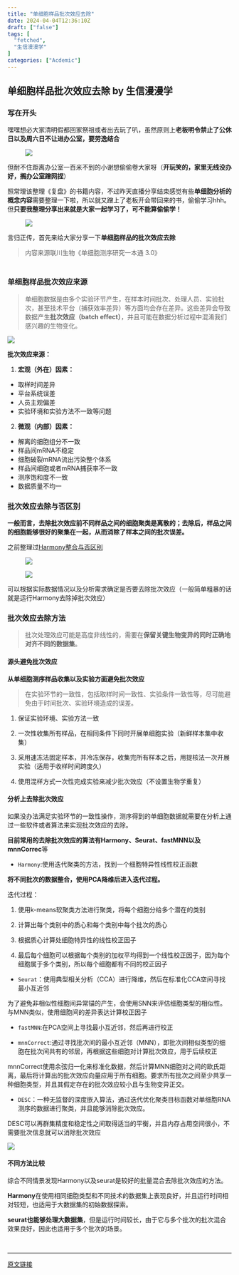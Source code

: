 ```yaml
---
title: "单细胞样品批次效应去除"
date: 2024-04-04T12:36:10Z
draft: ["false"]
tags: [
  "fetched",
  "生信漫漫学"
]
categories: ["Acdemic"]
---
```

单细胞样品批次效应去除 by 生信漫漫学
------
<div><section data-tool="mdnice编辑器" data-website="https://www.mdnice.com"><h3 data-tool="mdnice编辑器"><span></span><span>写在开头</span><span></span></h3><p data-tool="mdnice编辑器">嘿嘿想必大家清明假都回家祭祖或者出去玩了叭，虽然原则上<strong>老板明令禁止了公休日以及周六日不让进办公室，要劳逸结合</strong></p><figure data-tool="mdnice编辑器"><img data-imgfileid="100003226" data-ratio="0.7970557308096741" data-src="https://mmbiz.qpic.cn/sz_mmbiz_png/icQem1PXnP9bgmTl3BnnhLOfkf6Y1cyAKH3rhwPpel1QJAyvKRWteLcn8WiaVUwxgCLNcYt7AMvDECsEiaJGjyblA/640?wx_fmt=png&amp;from=appmsg" data-type="png" data-w="951" src="https://mmbiz.qpic.cn/sz_mmbiz_png/icQem1PXnP9bgmTl3BnnhLOfkf6Y1cyAKH3rhwPpel1QJAyvKRWteLcn8WiaVUwxgCLNcYt7AMvDECsEiaJGjyblA/640?wx_fmt=png&amp;from=appmsg"></figure><p data-tool="mdnice编辑器">但耐不住距离办公室一百米不到的小谢想偷偷卷大家呀（<strong>开玩笑的，家里无线没办好，搁办公室蹭网捏</strong>）</p><p data-tool="mdnice编辑器">照常理该整理《复盘》的书籍内容，不过昨天直播分享结束感觉有些<strong>单细胞分析的概念内容</strong>需要整理一下啦，所以就又蹭上了老板开会带回来的书，偷偷学习hhh。但<strong>只要我整理分享出来就是大家一起学习了，可不能算偷偷学！</strong></p><figure data-tool="mdnice编辑器"><img data-imgfileid="100003227" data-ratio="0.8962962962962963" data-src="https://mmbiz.qpic.cn/sz_mmbiz_jpg/icQem1PXnP9bgmTl3BnnhLOfkf6Y1cyAKBU8AiaPdVEjL7Gibh0XIGopfFicsMQXEiaQpiamLsN0j3xv58cDk9icXVwibA/640?wx_fmt=jpeg&amp;from=appmsg" data-type="jpeg" data-w="1080" src="https://mmbiz.qpic.cn/sz_mmbiz_jpg/icQem1PXnP9bgmTl3BnnhLOfkf6Y1cyAKBU8AiaPdVEjL7Gibh0XIGopfFicsMQXEiaQpiamLsN0j3xv58cDk9icXVwibA/640?wx_fmt=jpeg&amp;from=appmsg"></figure><p data-tool="mdnice编辑器">言归正传，首先来给大家分享一下<strong>单细胞样品的批次效应去除</strong><span></span></p><p data-tool="mdnice编辑器"><strong></strong></p><blockquote data-tool="mdnice编辑器"><span></span><p>内容来源联川生物《单细胞测序研究一本通 3.0》</p></blockquote><h3 data-tool="mdnice编辑器"><span></span><span><br></span><span></span><span>单细胞样品批次效应来源</span><span></span></h3><blockquote data-tool="mdnice编辑器"><span></span><p>单细胞数据是由多个实验环节产生，在样本时间批次、处理人员、实验批次，甚至技术平台（捕获效率差异）等方面均会存在差异。这些差异会导致数据产生<strong>批次效应（batch effect）</strong>，并且可能在数据分析过程中混淆我们感兴趣的生物变化。</p></blockquote><p><img data-galleryid="" data-imgfileid="100003233" data-ratio="1.3333333333333333" data-s="300,640" data-src="https://mmbiz.qpic.cn/sz_mmbiz_jpg/icQem1PXnP9bgmTl3BnnhLOfkf6Y1cyAK2gjCffqF81x2dYq8k3OsCaOHibzvTSMx6J1bYsQicWEGicsK0xibdcZicbw/640?wx_fmt=jpeg&amp;from=appmsg" data-type="jpeg" data-w="1080" src="https://mmbiz.qpic.cn/sz_mmbiz_jpg/icQem1PXnP9bgmTl3BnnhLOfkf6Y1cyAK2gjCffqF81x2dYq8k3OsCaOHibzvTSMx6J1bYsQicWEGicsK0xibdcZicbw/640?wx_fmt=jpeg&amp;from=appmsg"></p><p data-tool="mdnice编辑器"><strong>批次效应来源：</strong></p><ol data-tool="mdnice编辑器"><li><section><strong>宏观（外在）因素：</strong></section></li></ol><ul data-tool="mdnice编辑器"><li><section>取样时间差异</section></li><li><section>平台系统误差</section></li><li><section>人员主观偏差</section></li><li><section>实验环境和实验方法不一致等问题</section></li></ul><ol start="2" data-tool="mdnice编辑器"><li><section><strong>微观（内部）因素：</strong></section></li></ol><ul data-tool="mdnice编辑器"><li><section>解离的细胞组分不一致</section></li><li><section>样品间mRNA不稳定</section></li><li><section>细胞破裂mRNA流出污染整个体系</section></li><li><section>样品间细胞或者mRNA捕获率不一致</section></li><li><section>测序饱和度不一致</section></li><li><section>数据质量不均一</section></li></ul><h3 data-tool="mdnice编辑器"><span></span><span>批次效应去除与否区别</span><span></span></h3><p data-tool="mdnice编辑器"><strong>一般而言，去除批次效应前不同样品之间的细胞聚类是离散的；去除后，样品之间的细胞能够很好的聚集在一起，从而消除了样本之间的批次误差。</strong></p><p data-tool="mdnice编辑器">之前整理过<a href="https://mp.weixin.qq.com/s?__biz=MzkxOTI0Mjc3Mw==&amp;mid=2247486568&amp;idx=1&amp;sn=1dc92cbaeaf5e318e90475d90a14d735&amp;scene=21#wechat_redirect" data-linktype="2">Harmony整合与否区别</a></p><figure data-tool="mdnice编辑器"><img data-imgfileid="100003228" data-ratio="0.7287037037037037" data-src="https://mmbiz.qpic.cn/sz_mmbiz_png/icQem1PXnP9bgmTl3BnnhLOfkf6Y1cyAKR9mg7e28iceeJcCkk3WTJ6VGOvCiaibcV2r2h7LeIBNPtobHzqjD04XGg/640?wx_fmt=png&amp;from=appmsg" data-type="png" data-w="1080" src="https://mmbiz.qpic.cn/sz_mmbiz_png/icQem1PXnP9bgmTl3BnnhLOfkf6Y1cyAKR9mg7e28iceeJcCkk3WTJ6VGOvCiaibcV2r2h7LeIBNPtobHzqjD04XGg/640?wx_fmt=png&amp;from=appmsg"></figure><figure data-tool="mdnice编辑器"><img data-imgfileid="100003229" data-ratio="1.225" data-src="https://mmbiz.qpic.cn/sz_mmbiz_png/icQem1PXnP9bgmTl3BnnhLOfkf6Y1cyAKICicQ8S4hsCeVnAzaia24kJOXtreuqCfXg0lYnUsngZPn4QuC7OjhTuA/640?wx_fmt=png&amp;from=appmsg" data-type="png" data-w="1080" src="https://mmbiz.qpic.cn/sz_mmbiz_png/icQem1PXnP9bgmTl3BnnhLOfkf6Y1cyAKICicQ8S4hsCeVnAzaia24kJOXtreuqCfXg0lYnUsngZPn4QuC7OjhTuA/640?wx_fmt=png&amp;from=appmsg"></figure><p data-tool="mdnice编辑器">可以根据实际数据情况以及分析需求确定是否要去除批次效应（一般简单粗暴的话就是运行Harmony去除掉批次效应）</p><h3 data-tool="mdnice编辑器"><span></span><span>批次效应去除方法</span><span></span></h3><blockquote data-tool="mdnice编辑器"><span></span><p>批次处理效应可能是高度非线性的，需要在<strong>保留关键生物变异的同时正确地对齐不同的数据集</strong>。</p></blockquote><h4 data-tool="mdnice编辑器"><span></span><span>源头避免批次效应</span><span></span></h4><p data-tool="mdnice编辑器"><strong>从单细胞测序样品收集以及实验方面避免批次效应</strong></p><blockquote data-tool="mdnice编辑器"><span></span><p>在实验环节的一致性，包括取样时间一致性、实验条件一致性等，尽可能避免由于时间批次、实验环境造成的误差。</p></blockquote><ol data-tool="mdnice编辑器"><li><section><p>保证实验环境、实验方法一致</p></section></li><li><section><p>一次性收集所有样品，在相同条件下同时开展单细胞实验（新鲜样本集中收集）</p></section></li><li><section><p>采用速冻法固定样本，并冷冻保存，收集完所有样本之后，用提核法一次开展实验（适用于收样时间跨度久）</p></section></li><li><section><p>使用混样方式一次性完成实验来减少批次效应（不设置生物学重复）</p></section></li></ol><h4 data-tool="mdnice编辑器"><span></span><span>分析上去除批次效应</span><span></span></h4><p data-tool="mdnice编辑器">如果没办法满足实验环节的一致性操作，测序得到的单细胞数据就需要在分析上通过一些软件或者算法来实现批次效应的去除。</p><p data-tool="mdnice编辑器"><strong>目前常用的去除批次效应的算法有Harmony、Seurat、fastMNN以及mnnCorrec</strong>等</p><ul data-tool="mdnice编辑器"><li><section><code>Harmony</code>:使用迭代聚类的方法，找到一个细胞特异性线性校正函数</section></li></ul><p data-tool="mdnice编辑器"><strong>将不同批次的数据整合，使用PCA降维后进入迭代过程。</strong></p><p data-tool="mdnice编辑器">迭代过程：</p><ol data-tool="mdnice编辑器"><li><section><p>使用k-means软聚类方法进行聚类，将每个细胞分给多个潜在的类别</p></section></li><li><section><p>计算出每个类别中的质心和每个类别中每个批次的质心</p></section></li><li><section><p>根据质心计算处细胞特异性的线性校正因子</p></section></li><li><section><p>最后每个细胞可以根据每个类别的加权平均得到一个线性校正因子，因为每个细胞属于多个类别，所以每个细胞都有不同的校正因子</p></section></li></ol><ul data-tool="mdnice编辑器"><li><section><code>Seurat</code>：使用典型相关分析（CCA）进行降维，然后在标准化CCA空间寻找最小互近邻</section></li></ul><p data-tool="mdnice编辑器">为了避免非相似性细胞间异常锚的产生，会使用SNN来评估细胞类型的相似性。与MNN类似，使用细胞间的差异表达计算校正因子</p><ul data-tool="mdnice编辑器"><li><section><p><code>fastMNN</code>:在PCA空间上寻找最小互近邻，然后再进行校正</p></section></li><li><section><p><code>mnnCorrect</code>:通过寻找批次间的最小互近邻（MNN），即批次间相似类型的细胞在批次间共有的邻居，再根据这些细胞对计算批次效应，用于后续校正</p></section></li></ul><p data-tool="mdnice编辑器">mnnCorrect使用余弦归一化来标准化数据，然后计算MNN细胞对之间的欧氏距离，最后将计算出的批次效应向量应用于所有细胞。要求所有批次之间至少共享一种细胞类型，并且其假定存在的批次效应较小且与生物变异正交。</p><ul data-tool="mdnice编辑器"><li><section><code>DESC</code>：一种无监督的深度嵌入算法，通过迭代优化聚类目标函数对单细胞RNA测序的数据进行聚类，并且能够消除批次效应。</section></li></ul><p data-tool="mdnice编辑器">DESC可以再群集精度和稳定性之间取得适当的平衡，并且内存占用空间很小，不需要批次信息就可以消除批次效应</p><p><img data-galleryid="" data-imgfileid="100003234" data-ratio="1.3333333333333333" data-s="300,640" data-src="https://mmbiz.qpic.cn/sz_mmbiz_jpg/icQem1PXnP9bgmTl3BnnhLOfkf6Y1cyAKYUDCFFzMoZb5ria7E0YVv4V9cnqZ4aznibulicE5CvtMBrR5E2Z6jKFhg/640?wx_fmt=jpeg&amp;from=appmsg" data-type="jpeg" data-w="1080" src="https://mmbiz.qpic.cn/sz_mmbiz_jpg/icQem1PXnP9bgmTl3BnnhLOfkf6Y1cyAKYUDCFFzMoZb5ria7E0YVv4V9cnqZ4aznibulicE5CvtMBrR5E2Z6jKFhg/640?wx_fmt=jpeg&amp;from=appmsg"></p><h4 data-tool="mdnice编辑器"><span></span><span>不同方法比较</span><span></span></h4><p data-tool="mdnice编辑器">综合不同情景发现Harmony以及seurat是较好的批量混合去除批次效应的方法。</p><p data-tool="mdnice编辑器"><strong>Harmony</strong>在使用相同细胞类型和不同技术的数据集上表现良好，并且运行时间相对较短，也适用于大数据集的初始数据探索。</p><p data-tool="mdnice编辑器"><strong>seurat也能够处理大数据集</strong>，但是运行时间较长，由于它与多个批次的批次混合效果良好，因此也适用于多个批次的场景。</p></section><p><br></p><p><mp-style-type data-value="3"></mp-style-type></p></div>  
<hr>
<a href="https://mp.weixin.qq.com/s/1R_y9c1J_ePZUhqYoeWJ_w",target="_blank" rel="noopener noreferrer">原文链接</a>
